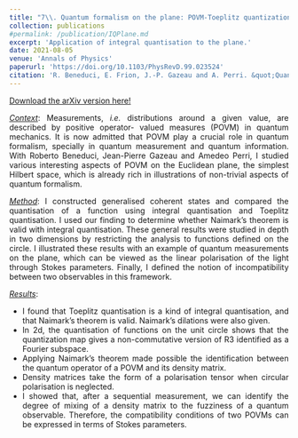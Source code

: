 ```yaml
---
title: "7\\. Quantum formalism on the plane: POVM-Toeplitz quantization, Naimark theorem and linear polarization of the light"
collection: publications
#permalink: /publication/IQPlane.md
excerpt: 'Application of integral quantisation to the plane.'
date: 2021-08-05
venue: 'Annals of Physics'
paperurl: 'https://doi.org/10.1103/PhysRevD.99.023524'
citation: 'R. Beneduci, E. Frion, J.-P. Gazeau and A. Perri. &quot;Quantum formalism on the plane: POVM-Toeplitz quantization, Naimark theorem and linear polarization of the light.&quot; <i>Annals Phys. 447 (2022) 169134</i>'
---
```


<style>
body {
text-align: justify}
</style>

[Download the arXiv version here!](https://arxiv.org/abs/2108.04086)

<ins><i>Context</i></ins>: Measurements, <i>i.e.</i> distributions around a given value, are described by positive operator-
valued measures (POVM) in quantum mechanics. It is now admitted that POVM play a crucial
role in quantum formalism, specially in quantum measurement and quantum information. With
Roberto Beneduci, Jean-Pierre Gazeau and Amedeo Perri, I studied various interesting aspects of POVM on the Euclidean plane, the simplest Hilbert space, which is already rich in illustrations of non-trivial aspects of quantum formalism.

<ins><i>Method</i></ins>: I constructed generalised coherent states and compared the quantisation of a function using
integral quantisation and Toeplitz quantisation. I used our finding to determine whether Naimark’s
theorem is valid with integral quantisation. These general results were studied in depth in two
dimensions by restricting the analysis to functions defined on the circle. I illustrated these results with an example of quantum measurements on the plane, which can be viewed as the linear polarisation
of the light through Stokes parameters. Finally, I defined the notion of incompatibility between two
observables in this framework.

<ins><i>Results</i></ins>: 
* I found that Toeplitz quantisation is a kind of integral quantisation, and that Naimark’s theorem
is valid. Naimark’s dilations were also given.
* In 2d, the quantisation of functions on the unit circle shows that the quantization map gives a
non-commutative version of R3 identified as a Fourier subspace.
* Applying Naimark’s theorem made possible the identification between the quantum operator of a
POVM and its density matrix.
* Density matrices take the form of a polarisation tensor when circular polarisation is neglected.
* I showed that, after a sequential measurement, we can identify the degree of mixing of a density
matrix to the fuzziness of a quantum observable. Therefore, the compatibility conditions of two
POVMs can be expressed in terms of Stokes parameters.
